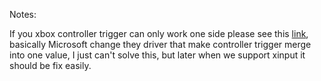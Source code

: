 Notes:

If you xbox controller trigger can only work one side please see this [link](https://www.reddit.com/r/xbox/comments/qer8pv/xbox_controller_right_and_left_trigger_merged/),
basically Microsoft change they driver that make controller trigger merge into one value,
I just can't solve this, but later when we support xinput it should be fix easily.


